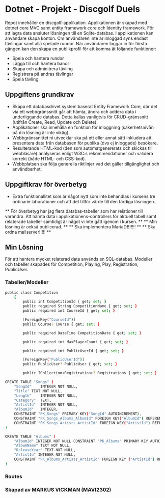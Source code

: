 # Dotnet - Projekt - Discgolf Duels
Repot innehåller en discgolf-applikation. Applikationen är skapad med dotnet core MVC samt entity framework core och Identity framework. För att lagra data ansluter lösningen till en Sqlite-databas.
I applikationen kan användare skapa konton. Om användaren inte är inloggad syns endast tävlingar samt alla spelade rundor. När användaren loggar in för första gången kan den skapa en publikprofil för att komma åt följande funktioner:
* Spela och hantera rundor
* Lägga till och hantera banor
* Skapa och adminitrera tävling
* Registrera på andras tävlingar
* Spela tävling

## Uppgiftens grundkrav
* Skapa ett databasdrivet system baserat Entity Framework Core, där det via ett webbgränssnitt går att hämta, ändra och addera data i underliggande databas. Detta kallas vanligtvis för CRUD-gränssnitt (utifrån Create, Read, Update och Delete).
* Applikationer ska innehålla en funktion för inloggning (säkerhetsnivån på din lösning är inte viktig).
* Webbgränssnittet ni utvecklar ska på ett eller annat sätt inkludera att presentera data från databasen för publika (dvs ej inloggade) besökare.
* Resulterande HTML-kod (den som automatgenererats och skickas till webbläsare) analyseras enligt W3C:s rekommendationer och validera korrekt (både HTML- och CSS-kod).
* Webbplatsen ska följa generella riktlinjer vad det gäller tillgänglighet och användbarhet.

## Uppgiftkrav för överbetyg
* Extra funktionallitet som är något nytt som inte behandlas i kursens tre ordinarie laborationer och att det tillför värde till den färdiga lösningen.

** För överbetyg har jag flera databas-tabeller som har relationer till varandra. Att hämta data i applikationens-controllers för aktuell tabell samt relaterade tabeller samtidigt är något vi inte gått igenom i kursen. **
** Min lösning är också publicerad. **
** Ska implementera MariaDB!!!!! **
** Ska ordna mailserver!!!!! **

## Min Lösning
För att hantera mycket relaterad data används en SQL-databas. Modeller och tabeller skapades för Competition, Playing, Play, Registration, PublicUser.

### Tabeller/Modeller

```bash
public class Competition
    {
        public int CompetitionId { get; set; }
        public required String CompetitionName { get; set; }
        public required int CourseId { get; set; }

        [ForeignKey("CourseId")]
        public Course? Course { get; set; }

        public required DateTime CompetitionDate { get; set; }

        public required int MaxPlayerCount { get; set; }

        public required int PublicUserId { get; set; }

        [ForeignKey("PublicUserId")]
        public PublicUser? PublicUser { get; set; }

        public ICollection<Registration>? Registrations { get; set; }
```

```bash
CREATE TABLE "Songs" (
	"SongId"	INTEGER NOT NULL,
	"Title"	TEXT NOT NULL,
	"Length"	INTEGER NOT NULL,
	"Category"	TEXT,
	"ArtistId"	INTEGER NOT NULL,
	"AlbumId"	INTEGER,
	CONSTRAINT "PK_Songs" PRIMARY KEY("SongId" AUTOINCREMENT),
	CONSTRAINT "FK_Songs_Albums_AlbumId" FOREIGN KEY("AlbumId") REFERENCES "Albums"("AlbumId"),
	CONSTRAINT "FK_Songs_Artists_ArtistId" FOREIGN KEY("ArtistId") REFERENCES "Artists"("ArtistId") ON DELETE CASCADE
)
```

```bash
CREATE TABLE "Albums" (
    "AlbumId" INTEGER NOT NULL CONSTRAINT "PK_Albums" PRIMARY KEY AUTOINCREMENT,
    "AlbumName" TEXT NOT NULL,
    "ReleaseYear" TEXT NOT NULL,
    "ArtistId" INTEGER NOT NULL,
    CONSTRAINT "FK_Albums_Artists_ArtistId" FOREIGN KEY ("ArtistId") REFERENCES "Artists" ("ArtistId") ON DELETE CASCADE
)
```

### Routes

 


### Skapad av MARKUS VICKMAN (MAVI2302) 

